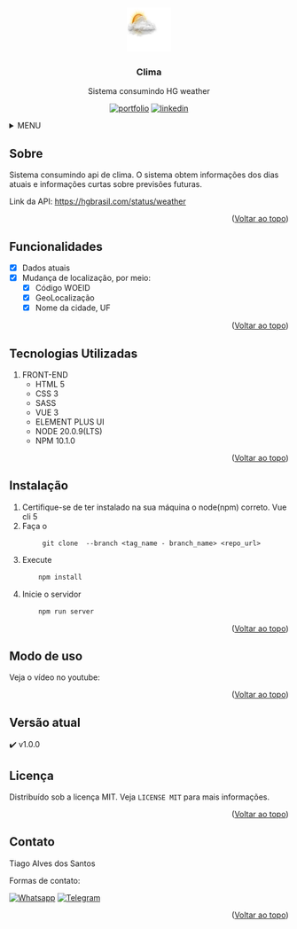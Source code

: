 

<a name="readme-top"></a>

<!-- PROJETO LOGO -->
<br />
<div align="center">
  <a href="https://github.com/Tiago-Alves-dos-Santos/weather-development">
    <img src="public/30.png" alt="Logo" width="80" height="80">
  </a>

  <h3 align="center">Clima</h3>

  <p align="center">
    Sistema consumindo HG weather

  </p>

  [![portfolio][portfolio-shield]][portfolio-url]
  [![linkedin][linkedin-shield]][linkedin-url]
</div>




<!-- MENU -->
<details>
  <summary>MENU</summary>
  <ol>
    <li>
      <a href="#sobre">Sobre</a>
    </li>
    <li><a href="#funcionalidades">Funcionalidades</a></li>
    <li><a href="#tecnologias-utilizadas">Tecnologias Utilizadas</a></li>
    <li><a href="#instalação">Instalação</a></li>
    <li><a href="#modo-de-uso">Modo de uso</a></li>
    <li><a href="#colaboradores">Colaboradores</a></li>
    <li><a href="#versão-atual">Versão atual</a></li>
    <li><a href="#licença">Licença</a></li>
    <li><a href="#contato">Contato</a></li>
    <!-- <li><a href="#agradecimentos">Agradecimentos</a></li> -->
    <li><a href="#observação">Observação</a></li>
  </ol>
</details>



<!-- ABOUT THE PROJECT -->
## Sobre
Sistema consumindo api de clima. O sistema obtem informações dos dias atuais e informações curtas sobre previsões futuras.

 Link da API: https://hgbrasil.com/status/weather

<p align="right">(<a href="#readme-top">Voltar ao topo</a>)</p>

<!-- FUNCIONALIDADES -->
## Funcionalidades

- [x] Dados atuais
- [x] Mudança de localização, por meio:
  - [x] Código WOEID
  - [x] GeoLocalização
  - [x] Nome da cidade, UF  
    
<p align="right">(<a href="#readme-top">Voltar ao topo</a>)</p>

## Tecnologias Utilizadas
1. FRONT-END
    * HTML 5
    * CSS 3
    * SASS
    * VUE 3
    * ELEMENT PLUS UI
    * NODE 20.0.9(LTS)
    * NPM 10.1.0



<p align="right">(<a href="#readme-top">Voltar ao topo</a>)</p>

<!-- GETTING STARTED -->
## Instalação

1. Certifique-se de ter instalado na sua máquina o node(npm) correto. Vue cli 5
2. Faça o 
    ~~~git
         git clone  --branch <tag_name - branch_name> <repo_url>
    ~~~
3. Execute 
    ~~~js
        npm install 
    ~~~
4. Inicie o servidor 
    ~~~js
        npm run server 
    ~~~ 


<p align="right">(<a href="#readme-top">Voltar ao topo</a>)</p>



<!-- USAGE EXAMPLES -->
## Modo de uso
Veja o vídeo no youtube: 

<p align="right">(<a href="#readme-top">Voltar ao topo</a>)</p>


## Versão atual
:heavy_check_mark:  v1.0.0


<!-- LICENÇA -->
## Licença
Distribuído sob a licença MIT. Veja `LICENSE MIT` para mais informações.

<p align="right">(<a href="#readme-top">Voltar ao topo</a>)</p>



<!-- CONTACT -->
## Contato
Tiago Alves dos Santos

Formas de contato: 
<br>

[![Whatsapp][whatsapp-shield]][whatsapp-url]
[![Telegram][telegram-shield]][telegram-url]

<p align="right">(<a href="#readme-top">Voltar ao topo</a>)</p>


<!-- MARKDOWN -->
[whatsapp-shield]: https://img.shields.io/badge/WhatsApp-25D366?style=for-the-badge&logo=whatsapp&logoColor=white
[whatsapp-url]: https://wa.link/h5vlzo
[telegram-shield]: https://img.shields.io/badge/Telegram-2CA5E0?style=for-the-badge&logo=telegram&logoColor=white
[telegram-url]: https://t.me/TiagoAlves2001
[linkedin-shield]: https://img.shields.io/badge/LinkedIn-0077B5?style=for-the-badge&logo=linkedin&logoColor=white
[linkedin-url]: https://www.linkedin.com/in/tiago-alves-dos-santos-de-oliveira-96699a189/
[portfolio-shield]: https://img.shields.io/badge/PORTFOLIO-%20CLIQUE%20AQUI%20-%20BLACK
[portfolio-url]: https://tiago-alves-dos-santos.github.io/portfolio/#about

